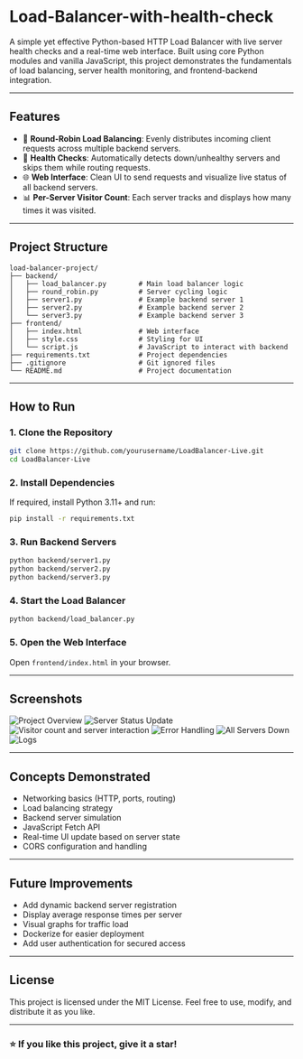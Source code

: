 # Load-Balancer-with-health-check

A simple yet effective Python-based HTTP Load Balancer with live server health checks and a real-time web interface. Built using core Python modules and vanilla JavaScript, this project demonstrates the fundamentals of load balancing, server health monitoring, and frontend-backend integration.

---

## Features

- 🔁 **Round-Robin Load Balancing**: Evenly distributes incoming client requests across multiple backend servers.
- 🧠 **Health Checks**: Automatically detects down/unhealthy servers and skips them while routing requests.
- 🌐 **Web Interface**: Clean UI to send requests and visualize live status of all backend servers.
- 📊 **Per-Server Visitor Count**: Each server tracks and displays how many times it was visited.

---

## Project Structure

```
load-balancer-project/
├── backend/
│   ├── load_balancer.py        # Main load balancer logic
│   ├── round_robin.py          # Server cycling logic
│   ├── server1.py              # Example backend server 1
│   ├── server2.py              # Example backend server 2
│   └── server3.py              # Example backend server 3
├── frontend/
│   ├── index.html              # Web interface
│   ├── style.css               # Styling for UI
│   └── script.js               # JavaScript to interact with backend
├── requirements.txt            # Project dependencies
├── .gitignore                  # Git ignored files
└── README.md                   # Project documentation
```

---

## How to Run

### 1. Clone the Repository

```bash
git clone https://github.com/yourusername/LoadBalancer-Live.git
cd LoadBalancer-Live
```

### 2. Install Dependencies

If required, install Python 3.11+ and run:

```bash
pip install -r requirements.txt
```

### 3. Run Backend Servers

```bash
python backend/server1.py
python backend/server2.py
python backend/server3.py
```

### 4. Start the Load Balancer

```bash
python backend/load_balancer.py
```

### 5. Open the Web Interface

Open `frontend/index.html` in your browser.

---

## Screenshots

![Project Overview](path/to/screenshot.png)
![Server Status Update](path/to/screenshot.png)
![Visitor count and server interaction](path/to/screenshot.png)
![Error Handling](path/to/screenshot.png)
![All Servers Down](path/to/screenshot.png)
![Logs](path/to/screenshot.png)

---

## Concepts Demonstrated

- Networking basics (HTTP, ports, routing)
- Load balancing strategy
- Backend server simulation
- JavaScript Fetch API
- Real-time UI update based on server state
- CORS configuration and handling

---

## Future Improvements

- Add dynamic backend server registration
- Display average response times per server
- Visual graphs for traffic load
- Dockerize for easier deployment
- Add user authentication for secured access

---


## License

This project is licensed under the MIT License. Feel free to use, modify, and distribute it as you like.

---

### ⭐ If you like this project, give it a star!
